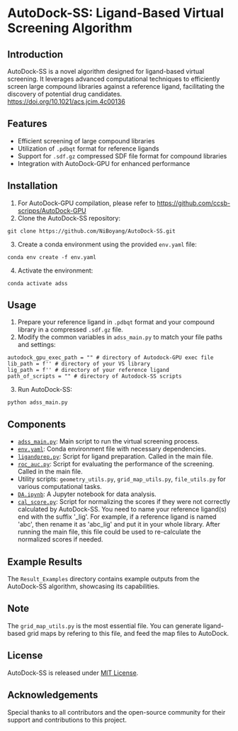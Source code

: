 # AutoDock-SS: Ligand-Based Virtual Screening Algorithm

## Introduction
AutoDock-SS is a novel algorithm designed for ligand-based virtual screening. It leverages advanced computational techniques to efficiently screen large compound libraries against a reference ligand, facilitating the discovery of potential drug candidates. https://doi.org/10.1021/acs.jcim.4c00136

## Features
- Efficient screening of large compound libraries
- Utilization of `.pdbqt` format for reference ligands
- Support for `.sdf.gz` compressed SDF file format for compound libraries
- Integration with AutoDock-GPU for enhanced performance

## Installation
1. For AutoDock-GPU compilation, please refer to https://github.com/ccsb-scripps/AutoDock-GPU
2. Clone the AutoDock-SS repository:
```
git clone https://github.com/NiBoyang/AutoDock-SS.git
```
3. Create a conda environment using the provided `env.yaml` file:
```
conda env create -f env.yaml
```
4. Activate the environment:
```
conda activate adss
```

## Usage
1. Prepare your reference ligand in `.pdbqt` format and your compound library in a compressed `.sdf.gz` file.
2. Modify the common variables in `adss_main.py` to match your file paths and settings:
```
autodock_gpu_exec_path = "" # directory of Autodock-GPU exec file
lib_path = f'' # directory of your VS library
lig_path = f'' # directory of your reference ligand
path_of_scripts = "" # directory of Autodock-SS scripts
```
3. Run AutoDock-SS:
```
python adss_main.py
```

## Components
- [`adss_main.py`](https://github.com/NiBoyang/AutoDock-SS/blob/master/adss_main.py): Main script to run the virtual screening process. 
- [`env.yaml`](https://github.com/NiBoyang/AutoDock-SS/blob/master/env.yaml): Conda environment file with necessary dependencies.
- [`ligandprep.py`](https://github.com/NiBoyang/AutoDock-SS/blob/master/ligandprep.py): Script for ligand preparation. Called in the main file.
- [`roc_auc.py`](https://github.com/NiBoyang/AutoDock-SS/blob/master/roc_auc.py): Script for evaluating the performance of the screening. Called in the main file.
- Utility scripts: `geometry_utils.py`, `grid_map_utils.py`, `file_utils.py` for various computational tasks.
- [`DA.ipynb`](https://github.com/NiBoyang/AutoDock-SS/blob/master/utils/DA.ipynb): A Jupyter notebook for data analysis.
- [`cal_score.py`](https://github.com/NiBoyang/AutoDock-SS/blob/master/utils/cal_score.py): Script for normalizing the scores if they were not correctly calculated by AutoDock-SS. You need to name your reference ligand(s) end with the suffix '_lig'. For example, if a reference ligand is named 'abc', then rename it as 'abc_lig' and put it in your whole library. After running the main file, this file could be used to re-calculate the normalized scores if needed.

## Example Results
The `Result_Examples` directory contains example outputs from the AutoDock-SS algorithm, showcasing its capabilities.

## Note
The `grid_map_utils.py` is the most essential file. You can generate ligand-based grid maps by refering to this file, and feed the map files to AutoDock.

## License
AutoDock-SS is released under [MIT License](https://opensource.org/licenses/MIT).

## Acknowledgements
Special thanks to all contributors and the open-source community for their support and contributions to this project.

